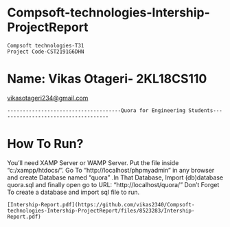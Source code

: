 # Compsoft-technologies-Intership-ProjectReport
    Compsoft technologies-T31
    Project Code-CST2191G6DHN 

# Name: Vikas Otageri- 2KL18CS110 
vikasotageri234@gmail.com

    -------------------------------------Quora for Engineering Students------------------------------------                                                                                          

# How To Run?

You’ll need XAMP Server or WAMP Server. Put the file inside “c:/xampp/htdocs/”. Go To “http://localhost/phpmyadmin” in any browser and create Database named “quora” .In That Database, Import (db)database quora.sql and finally open go to URL: “http://localhost/quora/”
    Don’t Forget To create a database and import sql file to run.
    

    [Intership-Report.pdf](https://github.com/vikas2340/Compsoft-technologies-Intership-ProjectReport/files/8523283/Intership-Report.pdf)

